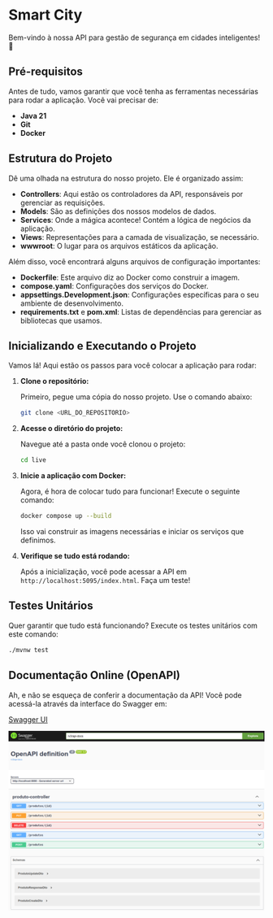 # Smart City

Bem-vindo à nossa API para gestão de segurança em cidades inteligentes! 🚀

## Pré-requisitos

Antes de tudo, vamos garantir que você tenha as ferramentas necessárias para rodar a aplicação. Você vai precisar de:

- **Java 21**
- **Git**
- **Docker**

## Estrutura do Projeto

Dê uma olhada na estrutura do nosso projeto. Ele é organizado assim:

- **Controllers**: Aqui estão os controladores da API, responsáveis por gerenciar as requisições.
- **Models**: São as definições dos nossos modelos de dados.
- **Services**: Onde a mágica acontece! Contém a lógica de negócios da aplicação.
- **Views**: Representações para a camada de visualização, se necessário.
- **wwwroot**: O lugar para os arquivos estáticos da aplicação.

Além disso, você encontrará alguns arquivos de configuração importantes:

- **Dockerfile**: Este arquivo diz ao Docker como construir a imagem.
- **compose.yaml**: Configurações dos serviços do Docker.
- **appsettings.Development.json**: Configurações específicas para o seu ambiente de desenvolvimento.
- **requirements.txt** e **pom.xml**: Listas de dependências para gerenciar as bibliotecas que usamos.

## Inicializando e Executando o Projeto

Vamos lá! Aqui estão os passos para você colocar a aplicação para rodar:

1. **Clone o repositório:**

   Primeiro, pegue uma cópia do nosso projeto. Use o comando abaixo:

   ```sh
   git clone <URL_DO_REPOSITORIO>
   ```

2. **Acesse o diretório do projeto:**

   Navegue até a pasta onde você clonou o projeto:

   ```sh
   cd live
   ```

3. **Inicie a aplicação com Docker:**

   Agora, é hora de colocar tudo para funcionar! Execute o seguinte comando:

   ```sh
   docker compose up --build
   ```

   Isso vai construir as imagens necessárias e iniciar os serviços que definimos.

4. **Verifique se tudo está rodando:**

   Após a inicialização, você pode acessar a API em `http://localhost:5095/index.html`. Faça um teste!

## Testes Unitários

Quer garantir que tudo está funcionando? Execute os testes unitários com este comando:

```sh
./mvnw test
```

## Documentação Online (OpenAPI)

Ah, e não se esqueça de conferir a documentação da API! Você pode acessá-la através da interface do Swagger em:

[Swagger UI](http://localhost:5095/index.html)

![](/assets/images/swagger.png)